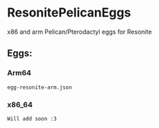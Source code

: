 # ResonitePelicanEggs
x86 and arm Pelican/Pterodactyl eggs for Resonite

## Eggs:
### Arm64
`egg-resonite-arm.json`
### x86_64
`Will add soon :3`
